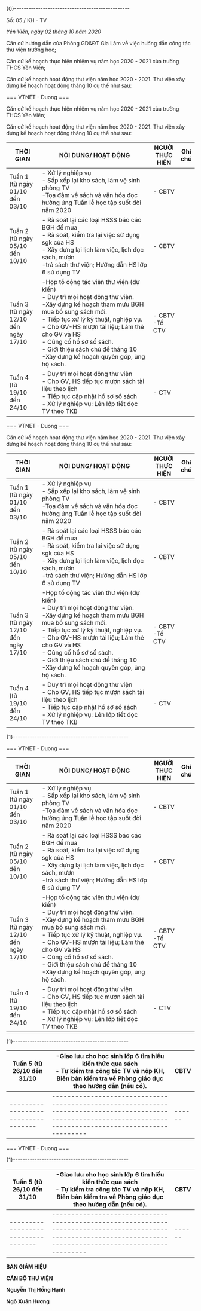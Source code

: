 {0}------------------------------------------------

Số: 05 / KH - TV

*Yên Viên, ngày 02 tháng 10 năm 2020*

Căn cứ hướng dẫn của Phòng GD&ĐT Gia Lâm về việc hướng dẫn công tác
thư viện trường học;

Căn cứ kế hoạch thực hiện nhiệm vụ năm học 2020 - 2021 của trường THCS
Yên Viên;

Căn cứ kế hoạch hoạt động thư viện năm học 2020 - 2021. Thư viện xây dựng
kế hoạch hoạt động tháng 10 cụ thể như sau:

=== VTNET - Duong ===

Căn cứ kế hoạch thực hiện nhiệm vụ năm học 2020 - 2021 của trường THCS
Yên Viên;

Căn cứ kế hoạch hoạt động thư viện năm học 2020 - 2021. Thư viện xây dựng
kế hoạch hoạt động tháng 10 cụ thể như sau:

| THỜI<br>GIAN                                  | NỘI DUNG/ HOẠT ĐỘNG                                                                                                                                                                                                                                                                                                                               | NGƯỜI<br>THỰC<br>HIỆN | Ghi<br>chú |
|-----------------------------------------------|---------------------------------------------------------------------------------------------------------------------------------------------------------------------------------------------------------------------------------------------------------------------------------------------------------------------------------------------------|-----------------------|------------|
| Tuần 1<br>(từ ngày<br>01/10 đến<br>03/10      | - Xử lý nghiệp vụ<br>- Sắp xếp lại kho sách, làm vệ sinh phòng TV<br>-Tọa đàm về sách và văn hóa đọc hưởng ứng Tuần lễ học tập suốt đời năm 2020                                                                                                                                                                                                  | - CBTV                |            |
| Tuần 2<br>(từ ngày<br>05/10 đến<br>10/10      | - Rà soát lại các loại HSSS báo cáo BGH để mua<br>- Rà soát, kiểm tra lại việc sử dụng sgk của HS<br>- Xây dựng lại lịch làm việc, lịch đọc sách, mượn<br>-trả sách thư viện; Hướng dẫn HS lớp 6 sử dụng TV                                                                                                                                       | - CBTV                |            |
| Tuần 3<br>(từ ngày<br>12/10 đến<br>ngày 17/10 | -Họp tổ cộng tác viên thư viện (dự kiến)<br>- Duy trì mọi hoạt động thư viện.<br>-Xây dựng kế hoạch tham mưu BGH mua bổ sung sách mới.<br>- Tiếp tục xử lý kỹ thuật, nghiệp vụ.<br>- Cho GV-HS mượn tài liệu; Làm thẻ cho GV và HS<br>- Củng cố hồ sơ sổ sách.<br>- Giới thiệu sách chủ đề tháng 10<br>-Xây dựng kế hoạch quyên góp, ủng hộ sách. | - CBTV<br>-Tổ CTV     |            |
| Tuần 4<br>(từ 19/10 đến<br>24/10              | - Duy trì mọi hoạt động thư viện<br>- Cho GV, HS tiếp tục mượn sách tài liệu theo lịch<br>- Tiếp tục cập nhật hồ sơ sổ sách<br>- Xử lý nghiệp vụ: Lên lớp tiết đọc TV theo TKB                                                                                                                                                                    | - CTV                 |            |

=== VTNET - Duong ===

Căn cứ kế hoạch hoạt động thư viện năm học 2020 - 2021. Thư viện xây dựng
kế hoạch hoạt động tháng 10 cụ thể như sau:

| THỜI<br>GIAN                                  | NỘI DUNG/ HOẠT ĐỘNG                                                                                                                                                                                                                                                                                                                               | NGƯỜI<br>THỰC<br>HIỆN | Ghi<br>chú |
|-----------------------------------------------|---------------------------------------------------------------------------------------------------------------------------------------------------------------------------------------------------------------------------------------------------------------------------------------------------------------------------------------------------|-----------------------|------------|
| Tuần 1<br>(từ ngày<br>01/10 đến<br>03/10      | - Xử lý nghiệp vụ<br>- Sắp xếp lại kho sách, làm vệ sinh phòng TV<br>-Tọa đàm về sách và văn hóa đọc hưởng ứng Tuần lễ học tập suốt đời năm 2020                                                                                                                                                                                                  | - CBTV                |            |
| Tuần 2<br>(từ ngày<br>05/10 đến<br>10/10      | - Rà soát lại các loại HSSS báo cáo BGH để mua<br>- Rà soát, kiểm tra lại việc sử dụng sgk của HS<br>- Xây dựng lại lịch làm việc, lịch đọc sách, mượn<br>-trả sách thư viện; Hướng dẫn HS lớp 6 sử dụng TV                                                                                                                                       | - CBTV                |            |
| Tuần 3<br>(từ ngày<br>12/10 đến<br>ngày 17/10 | -Họp tổ cộng tác viên thư viện (dự kiến)<br>- Duy trì mọi hoạt động thư viện.<br>-Xây dựng kế hoạch tham mưu BGH mua bổ sung sách mới.<br>- Tiếp tục xử lý kỹ thuật, nghiệp vụ.<br>- Cho GV-HS mượn tài liệu; Làm thẻ cho GV và HS<br>- Củng cố hồ sơ sổ sách.<br>- Giới thiệu sách chủ đề tháng 10<br>-Xây dựng kế hoạch quyên góp, ủng hộ sách. | - CBTV<br>-Tổ CTV     |            |
| Tuần 4<br>(từ 19/10 đến<br>24/10              | - Duy trì mọi hoạt động thư viện<br>- Cho GV, HS tiếp tục mượn sách tài liệu theo lịch<br>- Tiếp tục cập nhật hồ sơ sổ sách<br>- Xử lý nghiệp vụ: Lên lớp tiết đọc TV theo TKB                                                                                                                                                                    | - CTV                 |            |

{1}------------------------------------------------

=== VTNET - Duong ===

| THỜI<br>GIAN                                  | NỘI DUNG/ HOẠT ĐỘNG                                                                                                                                                                                                                                                                                                                               | NGƯỜI<br>THỰC<br>HIỆN | Ghi<br>chú |
|-----------------------------------------------|---------------------------------------------------------------------------------------------------------------------------------------------------------------------------------------------------------------------------------------------------------------------------------------------------------------------------------------------------|-----------------------|------------|
| Tuần 1<br>(từ ngày<br>01/10 đến<br>03/10      | - Xử lý nghiệp vụ<br>- Sắp xếp lại kho sách, làm vệ sinh phòng TV<br>-Tọa đàm về sách và văn hóa đọc hưởng ứng Tuần lễ học tập suốt đời năm 2020                                                                                                                                                                                                  | - CBTV                |            |
| Tuần 2<br>(từ ngày<br>05/10 đến<br>10/10      | - Rà soát lại các loại HSSS báo cáo BGH để mua<br>- Rà soát, kiểm tra lại việc sử dụng sgk của HS<br>- Xây dựng lại lịch làm việc, lịch đọc sách, mượn<br>-trả sách thư viện; Hướng dẫn HS lớp 6 sử dụng TV                                                                                                                                       | - CBTV                |            |
| Tuần 3<br>(từ ngày<br>12/10 đến<br>ngày 17/10 | -Họp tổ cộng tác viên thư viện (dự kiến)<br>- Duy trì mọi hoạt động thư viện.<br>-Xây dựng kế hoạch tham mưu BGH mua bổ sung sách mới.<br>- Tiếp tục xử lý kỹ thuật, nghiệp vụ.<br>- Cho GV-HS mượn tài liệu; Làm thẻ cho GV và HS<br>- Củng cố hồ sơ sổ sách.<br>- Giới thiệu sách chủ đề tháng 10<br>-Xây dựng kế hoạch quyên góp, ủng hộ sách. | - CBTV<br>-Tổ CTV     |            |
| Tuần 4<br>(từ 19/10 đến<br>24/10              | - Duy trì mọi hoạt động thư viện<br>- Cho GV, HS tiếp tục mượn sách tài liệu theo lịch<br>- Tiếp tục cập nhật hồ sơ sổ sách<br>- Xử lý nghiệp vụ: Lên lớp tiết đọc TV theo TKB                                                                                                                                                                    | - CTV                 |            |

{1}------------------------------------------------

| Tuần 5 (từ<br>26/10 đến<br>31/10 | -Giao lưu cho học sinh lớp 6 tìm hiểu kiến thức qua sách<br>- Tự kiểm tra công tác TV và nộp KH, Biên bản kiểm tra về Phòng giáo dục theo hướng dẫn (nếu có). | CBTV |
|----------------------------------|---------------------------------------------------------------------------------------------------------------------------------------------------------------|------|
|----------------------------------|---------------------------------------------------------------------------------------------------------------------------------------------------------------|------|

=== VTNET - Duong ===

{1}------------------------------------------------

| Tuần 5 (từ<br>26/10 đến<br>31/10 | -Giao lưu cho học sinh lớp 6 tìm hiểu kiến thức qua sách<br>- Tự kiểm tra công tác TV và nộp KH, Biên bản kiểm tra về Phòng giáo dục theo hướng dẫn (nếu có). | CBTV |
|----------------------------------|---------------------------------------------------------------------------------------------------------------------------------------------------------------|------|
|----------------------------------|---------------------------------------------------------------------------------------------------------------------------------------------------------------|------|

**BAN GIÁM HIỆU**

**CÁN BỘ THƯ VIỆN**

**Nguyễn Thị Hồng Hạnh**

**Ngô Xuân Hương**
